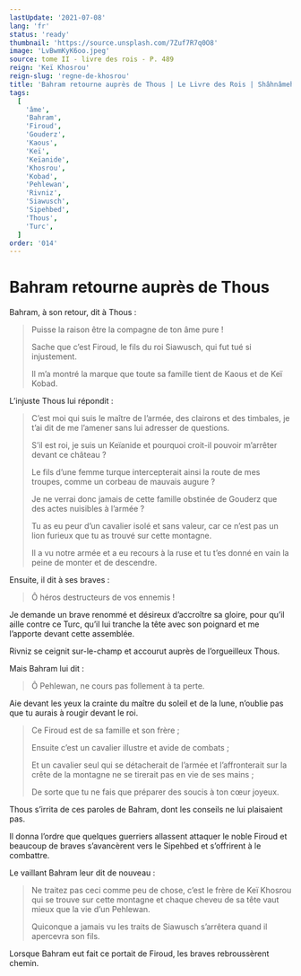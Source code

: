 ```yaml
---
lastUpdate: '2021-07-08'
lang: 'fr'
status: 'ready'
thumbnail: 'https://source.unsplash.com/7Zuf7R7q0O8'
image: 'LvBwmKyK6oo.jpeg'
source: tome II - livre des rois - P. 489
reign: 'Keï Khosrou'
reign-slug: 'regne-de-khosrou'
title: 'Bahram retourne auprès de Thous | Le Livre des Rois | Shâhnâmeh'
tags:
  [
    'âme',
    'Bahram',
    'Firoud',
    'Gouderz',
    'Kaous',
    'Keï',
    'Keïanide',
    'Khosrou',
    'Kobad',
    'Pehlewan',
    'Rivniz',
    'Siawusch',
    'Sipehbed',
    'Thous',
    'Turc',
  ]
order: '014'
---
```


<!-- LTeX: language=fr -->

# Bahram retourne auprès de Thous

Bahram, à son retour, dit à Thous :

> Puisse la raison être la compagne de ton âme pure !
>
> Sache que c’est Firoud, le fils du roi Siawusch, qui fut tué si injustement.
>
> Il m’a montré la marque que toute sa famille tient de Kaous et de Keï Kobad.

L’injuste Thous lui répondit :

> C’est moi qui suis le maître de l’armée, des clairons et des timbales, je t’ai dit de me l’amener sans lui adresser de questions.
>
> S’il est roi, je suis un Keïanide et pourquoi croit-il pouvoir m’arrêter devant ce château ?
>
> Le fils d’une femme turque intercepterait ainsi la route de mes troupes, comme un corbeau de mauvais augure ?
>
> Je ne verrai donc jamais de cette famille obstinée de Gouderz que des actes nuisibles à l’armée ?
>
> Tu as eu peur d’un cavalier isolé et sans valeur, car ce n’est pas un lion furieux que tu as trouvé sur cette montagne.
>
> Il a vu notre armée et a eu recours à la ruse et tu t’es donné en vain la peine de monter et de descendre.

Ensuite, il dit à ses braves :

> Ô héros destructeurs de vos ennemis !

Je demande un brave renommé et désireux d’accroître sa gloire, pour qu’il aille contre ce Turc, qu’il lui tranche la tête avec son poignard et me l’apporte devant cette assemblée.

Rivniz se ceignit sur-le-champ et accourut auprès de l’orgueilleux Thous.

Mais Bahram lui dit :

> Ô Pehlewan, ne cours pas follement à ta perte.

Aie devant les yeux la crainte du maître du soleil et de la lune, n’oublie pas que tu aurais à rougir devant le roi.
>
> Ce Firoud est de sa famille et son frère ;
>
> Ensuite c’est un cavalier illustre et avide de combats ;
>
> Et un cavalier seul qui se détacherait de l’armée et l’affronterait sur la crête de la montagne ne se tirerait pas en vie de ses mains ;
>
> De sorte que tu ne fais que préparer des soucis à ton cœur joyeux.

Thous s’irrita de ces paroles de Bahram, dont les conseils ne lui plaisaient pas.

Il donna l’ordre que quelques guerriers allassent attaquer le noble Firoud et beaucoup de braves s’avancèrent vers le Sipehbed et s’offrirent à le combattre.

Le vaillant Bahram leur dit de nouveau :

> Ne traitez pas ceci comme peu de chose, c’est le frère de Keï Khosrou qui se trouve sur cette montagne et chaque cheveu de sa tête vaut mieux que la vie d’un Pehlewan.
>
> Quiconque a jamais vu les traits de Siawusch s’arrêtera quand il apercevra son fils.

Lorsque Bahram eut fait ce portait de Firoud, les braves rebroussèrent chemin.
